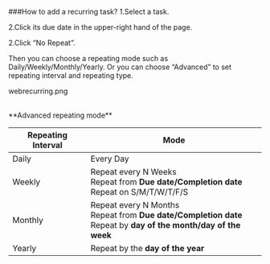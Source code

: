 ###How to add a recurring task?
1.Select a task.

2.Click its due date in the upper-right hand of the page.

2.Click “No Repeat”. 

Then you can choose a repeating mode such as Daily/Weekly/Monthly/Yearly. Or you can choose “Advanced” to set repeating interval and repeating type.



webrecurring.png


<br />
**Advanced repeating mode**

|Repeating Interval | Mode |
| -- | -- |
|Daily | Every Day |
| Weekly | Repeat every N Weeks<br />Repeat from **Due date/Completion date**<br />Repeat on S/M/T/W/T/F/S|
| Monthly |  Repeat every N Months<br />Repeat from **Due date/Completion date**<br />Repeat by **day of the month/day of the week**|
| Yearly | Repeat by the **day of the year** |

